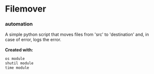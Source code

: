 # Filemover
### automation
A simple python script that moves files from 'src' to 'destination' and, in
case of error, logs the error.<br><br>
**Created with:**<br>
```python
os module
shutil module
time module 
```
